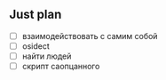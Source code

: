 ## Just plan
- [ ] взаимодействовать с самим собой
- [ ] osidect
- [ ] найти людей 
- [ ] скрипт саопцанного
